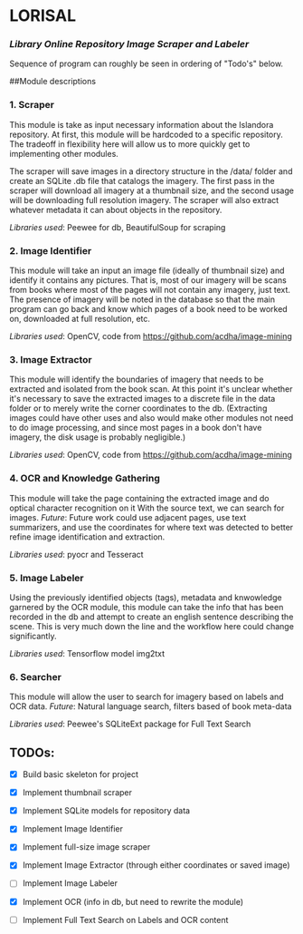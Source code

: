 # LORISAL
### _Library Online Repository Image Scraper and Labeler_

Sequence of program can roughly be seen in ordering of "Todo's" below.

##Module descriptions
### 1. Scraper

This module is take as input necessary information about the Islandora repository. At first, this module will be
hardcoded to a specific repository. The tradeoff in flexibility here will allow us to more quickly get to implementing
other modules.

The scraper will save images in a directory structure in the /data/ folder and create an SQLite .db file that catalogs
the imagery. The first pass in the scraper will download all imagery at a thumbnail size, and the second usage will be
downloading full resolution imagery. The scraper will also extract whatever metadata it can about objects in the
repository.

_Libraries used_: Peewee for db, BeautifulSoup for scraping 

### 2. Image Identifier

This module will take an input an image file (ideally of thumbnail size) and identify it contains any pictures. That is,
 most of our imagery will be scans from books where most of the pages will not contain any imagery, just text.
 The presence of imagery will be noted in the database so that the main program can go back and know which pages of a 
 book need to be worked on, downloaded at full resolution, etc.

_Libraries used_: OpenCV, code from https://github.com/acdha/image-mining
### 3. Image Extractor

This module will identify the boundaries of imagery that needs to be extracted and isolated from the book scan. At this
point it's unclear whether it's necessary to save the extracted images to a discrete file in the data folder or to merely
write the corner coordinates to the db. (Extracting images could have other uses and also would make other modules not
need to do image processing, and since most pages in a book don't have imagery, the disk usage is probably negligible.)

_Libraries used_: OpenCV, code from https://github.com/acdha/image-mining

### 4. OCR and Knowledge Gathering

This module will take the page containing the extracted image and do optical character recognition on it
With the source text, we can search for images.
_Future_: Future work could use adjacent pages, use text summarizers, and use the coordinates for where text was detected to better refine image identification and extraction.

_Libraries used_: pyocr and Tesseract

### 5. Image Labeler

Using the previously identified objects (tags), metadata and knwowledge garnered by the OCR module, this module can take
the info that has been recorded in the db and attempt to create an english sentence describing the scene. This is very
much down the line and the workflow here could change significantly.

_Libraries used_: Tensorflow model img2txt

### 6. Searcher

This module will allow the user to search for imagery based on labels and OCR data. 
_Future_: Natural language search, filters based of book meta-data

_Libraries used_: Peewee's SQLiteExt package for Full Text Search

## TODOs:
- [x] Build basic skeleton for project
- [x] Implement thumbnail scraper
- [x] Implement SQLite models for repository data
- [x] Implement Image Identifier
- [x] Implement full-size image scraper
- [x] Implement Image Extractor (through either coordinates or saved image)
- [ ] Implement Image Labeler
- [x] Implement OCR (info in db, but need to rewrite the module)
- [ ] Implement Full Text Search on Labels and OCR content

